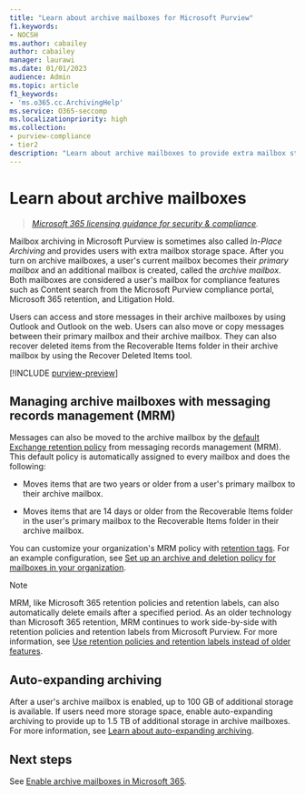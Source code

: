 ```yaml
---
title: "Learn about archive mailboxes for Microsoft Purview"
f1.keywords:
- NOCSH
ms.author: cabailey
author: cabailey
manager: laurawi
ms.date: 01/01/2023
audience: Admin
ms.topic: article
f1_keywords:
- 'ms.o365.cc.ArchivingHelp'
ms.service: O365-seccomp
ms.localizationpriority: high
ms.collection:
- purview-compliance
- tier2
description: "Learn about archive mailboxes to provide extra mailbox storage."
---
```


# Learn about archive mailboxes

>*[Microsoft 365 licensing guidance for security & compliance](/office365/servicedescriptions/microsoft-365-service-descriptions/microsoft-365-tenantlevel-services-licensing-guidance/microsoft-365-security-compliance-licensing-guidance).*

Mailbox archiving in Microsoft Purview is sometimes also called *In-Place Archiving* and provides users with extra mailbox storage space. After you turn on archive mailboxes, a user's current mailbox becomes their *primary mailbox* and an additional mailbox is created, called the *archive mailbox*. Both mailboxes are considered a user's mailbox for compliance features such as Content search from the Microsoft Purview compliance portal, Microsoft 365 retention, and Litigation Hold.

Users can access and store messages in their archive mailboxes by using Outlook and Outlook on the web. Users can also move or copy messages between their primary mailbox and their archive mailbox. They can also recover deleted items from the Recoverable Items folder in their archive mailbox by using the Recover Deleted Items tool.

[!INCLUDE [purview-preview](../includes/purview-preview.md)]

## Managing archive mailboxes with messaging records management (MRM)

Messages can also be moved to the archive mailbox by the [default Exchange retention policy](/exchange/security-and-compliance/messaging-records-management/default-retention-policy) from messaging records management (MRM). This default policy is automatically assigned to every mailbox and does the following:

  - Moves items that are two years or older from a user's primary mailbox to their archive mailbox.

  - Moves items that are 14 days or older from the Recoverable Items folder in the user's primary mailbox to the Recoverable Items folder in their archive mailbox.

You can customize your organization's MRM policy with [retention tags](/exchange/security-and-compliance/messaging-records-management/retention-tags-and-policies). For an example configuration, see [Set up an archive and deletion policy for mailboxes in your organization](set-up-an-archive-and-deletion-policy-for-mailboxes.md).

> [!NOTE]
> MRM, like Microsoft 365 retention policies and retention labels, can also automatically delete emails after a specified period. As an older technology than Microsoft 365 retention, MRM continues to work side-by-side with retention policies and retention labels from Microsoft Purview. For more information, see [Use retention policies and retention labels instead of older features](retention.md#use-retention-policies-and-retention-labels-instead-of-older-features).

## Auto-expanding archiving 

After a user's archive mailbox is enabled, up to 100 GB of additional storage is available. If users need more storage space, enable auto-expanding archiving to provide up to 1.5 TB of additional storage in archive mailboxes. For more information, see [Learn about auto-expanding archiving](autoexpanding-archiving.md).

## Next steps

See [Enable archive mailboxes in Microsoft 365](enable-archive-mailboxes.md).
